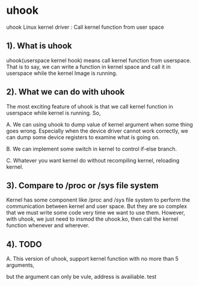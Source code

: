 uhook
=====

uhook Linux kernel driver : Call kernel function from user space


1). What is uhook
------------------

uhook(userspace kernel hook) means call kernel function from
userspace. That is to say, we can write a function in kernel space 
and call it in userspace while the kernel Image is running. 

2). What we can do with uhook
-----------------------------

The most exciting feature of uhook is that we call kernel function in
userspace while kernel is running. So,

A. We can using uhook to dump value of kernel argument when some thing
goes wrong. Especially when the device driver cannot work correctly, we 
can dump some device registers to examine what is going on.

B. We can implement some switch in kernel to control if-else branch.

C. Whatever you want kernel do without recompiling kernel, reloading kernel.

3). Compare to /proc or /sys file system
---------------------------------------

Kernel has some component like /proc and /sys file system to perform
the communication between kernel and user space. But they are so complex 
that we must write some code very time we want to use them. However,
with uhook, we just need to insmod the uhook.ko, then call the kernel
function whenever and wherever.


4). TODO
--------

A. This version of uhook, support kernel function with no more than 5 arguments,

but the argument can only be vule, address is availiable.
test
